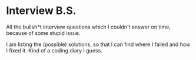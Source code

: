 # Interview B.S.
All the bullsh*t interview questions which I couldn't answer on time, because of some stupid issue.

I am listing the (possible) solutions, so that I can find where I failed and how I fixed it. Kind of a coding diary I guess.
